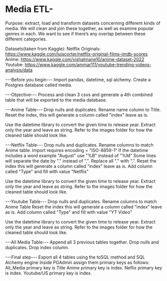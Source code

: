 # Media ETL-

Purpose: extract, load and transform datasets concerning different kinds of media. We will clean and join these together, as well as examine popular genres in each. We want to see if there’s any overlap between these different categories.   

Datasets(taken from Kaggle): 
Netflix Originals: https://www.kaggle.com/luiscorter/netflix-original-films-imdb-scores 
Anime: https://www.kaggle.com/vishalmane10/anime-dataset-2022 
Youtube: https://www.kaggle.com/ammar111/youtube-trending-videos-analysis/data 

---Before you begin---
Import pandas, datetime, sql alchemy. 
Create a Postgres database called media.

---Objective---
Process and clean 3 csvs and generate a 4th combined table that will be exported to the media database. 

---Anime Table---
Drop nulls and duplicates.
Rename name column to Title.
Reset the index, this will generate a column called "index" leave as is. 

Use the datetime library to convert the given time to release year.
Extract only the year and leave as string. 
Refer to the images folder for how the cleaned table should look like. 


---Netflix Table---
Drop nulls and duplicates.
Rename columns to match Anime table.
Import requires encoding = "ISO-8859-1"
If the datetime includes a word example "August" use "%B" instead of "%M"
Some lines will separate the date by "." instead of ",". Replace all "." with ",".
Reset the index this will generate a column called "index" leave as is. 
Add column called "Type" and fill with value "Netflix"


Use the datetime library to convert the given time to release year.
Extract only the year and leave as string. 
Refer to the images folder for how the cleaned table should look like.


---Youtube Table---
Drop nulls and duplicates.
Rename columns to match Anime Table
Reset the index this will generate a column called "index" leave as is. 
Add column called "Type" and fill with value "YT Video"

Use the datetime library to convert the given time to release year.
Extract only the year and leave as string. 
Refer to the images folder for how the cleaned table should look like.


---All Media Table---
Append all 3 previous tables together.
Drop nulls and duplicates.
Drop index column.


---Final step---
Export all 4 tables using the toSQL method and SQL Alchemy engine
Inside PGAdmin assign them primary keys as follows:
All_Media primary key is Title
Anime primary key is index.
Neflix primary key is index.
Youtube/US primary key is index.

